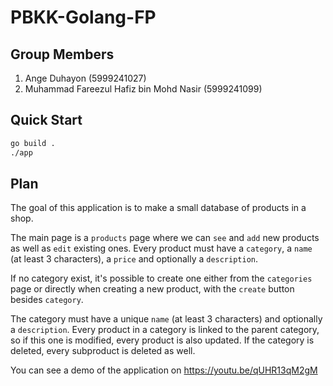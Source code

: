 # PBKK-Golang-FP

## Group Members
1) Ange Duhayon (5999241027)
2) Muhammad Fareezul Hafiz bin Mohd Nasir (5999241099)

## Quick Start
```bash
go build .
./app
```

## Plan

The goal of this application is to make a small database of products in a
shop.<br>

The main page is a `products` page where we can `see` and `add` new products as
well as `edit` existing ones. Every product must have a `category`, a `name`
(at least 3 characters), a `price` and optionally a `description`.<br>

If no category exist, it's possible to create one either from the `categories`
page or directly when creating a new product, with the `create` button besides
`category`.<br>

The category must have a unique `name` (at least 3 characters) and
optionally a `description`. Every product in a category is linked to the parent
category, so if this one is modified, every product is also updated. If the
category is deleted, every subproduct is deleted as well.<br>

You can see a demo of the application on https://youtu.be/qUHR13qM2gM
